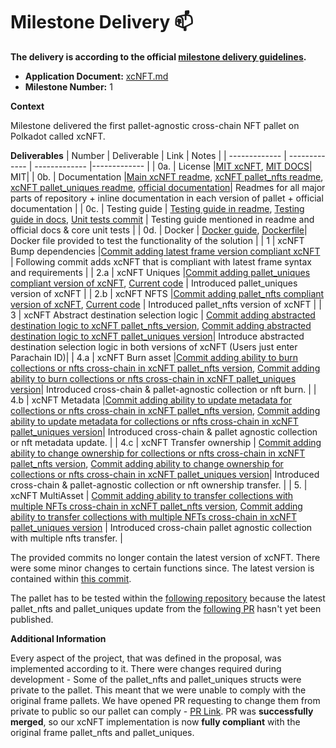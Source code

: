 # Milestone Delivery :mailbox:

**The delivery is according to the official [milestone delivery guidelines](https://github.com/w3f/Grants-Program/blob/master/docs/Support%20Docs/milestone-deliverables-guidelines.md).**  

* **Application Document:** [xcNFT.md](https://github.com/w3f/Grants-Program/blob/master/applications/xcNFT.md)
* **Milestone Number:** 1

**Context** 

Milestone delivered the first pallet-agnostic cross-chain NFT pallet on Polkadot called xcNFT. 

**Deliverables**
| Number | Deliverable | Link | Notes |
| ------------- | ------------- | ------------- |------------- |
| 0a. | License |[MIT xcNFT](https://github.com/paraspell-research/xcnft-pallet/blob/main/LICENSE), [MIT DOCS](https://github.com/paraspell-research/xcnft-docs/blob/main/LICENSE)| MIT| 
| 0b.  | Documentation |[Main xcNFT readme](https://github.com/paraspell-research/xcnft-pallet/blob/main/README.md), [xcNFT pallet_nfts readme](https://github.com/paraspell-research/xcnft-pallet/tree/main/xcnft-pallet_nfts), [xcNFT pallet_uniques readme](https://github.com/paraspell-research/xcnft-pallet/blob/main/xcnft-pallet_uniques/README.md), [official documentation](https://paraspell-research.github.io/xcnft-docs/)| Readmes for all major parts of repository + inline documentation in each version of pallet + official documentation | 
| 0c.  | Testing guide | [Testing guide in readme](https://github.com/paraspell-research/xcnft-pallet/blob/main/README.md#testing-pallet-functionality-), [Testing guide in docs](https://paraspell-research.github.io/xcnft-docs/implementation-guide/introduction.html#testing-pallet-functionality-%F0%9F%94%8E), [Unit tests commit](https://github.com/paraspell-research/xcnft-pallet/commit/c6682ecdf2fe9fdc51a678b028d77a0a4e33efa6) |  Testing guide mentioned in readme and official docs & core unit tests | 
| 0d.  | Docker | [Docker guide](https://github.com/paraspell-research/xcnft-pallet/blob/main/README.md#dockerized-local-testnet-build), [Dockerfile](https://github.com/paraspell-research/xcnft-pallet/blob/main/Dockerfile)| Docker file provided to test the functionality of the solution | 
| 1 | xcNFT Bump dependencies |[Commit adding latest frame version compliant xcNFT](https://github.com/paraspell-research/xcnft-pallet/commit/99a1202fd258c5bc085e4f200af4475b3690bd18) | Following commit adds xcNFT that is compliant with latest frame syntax and requirements | 
| 2.a | xcNFT Uniques |[Commit adding pallet_uniques compliant version of xcNFT](https://github.com/paraspell-research/xcnft-pallet/commit/447c7fc9bb84c47ab5a0f2171e4306270dfa67f5 ), [Current code](https://github.com/paraspell-research/xcnft-pallet/tree/main/xcnft-pallet_uniques) | Introduced pallet_uniques version of xcNFT | 
| 2.b | xcNFT NFTS |[Commit adding pallet_nfts compliant version of xcNFT](https://github.com/paraspell-research/xcnft-pallet/commit/99a1202fd258c5bc085e4f200af4475b3690bd18), [Current code](https://github.com/paraspell-research/xcnft-pallet/tree/main/xcnft-pallet_nfts) | Introduced pallet_nfts version of xcNFT | 
| 3 | xcNFT Abstract destination selection logic | [Commit adding abstracted destination logic to xcNFT pallet_nfts_version](https://github.com/paraspell-research/xcnft-pallet/commit/99a1202fd258c5bc085e4f200af4475b3690bd18), [Commit adding abstracted destination logic to xcNFT pallet_uniques version](https://github.com/paraspell-research/xcnft-pallet/commit/447c7fc9bb84c47ab5a0f2171e4306270dfa67f5)| Introduce abstracted destination selection logic in both versions of xcNFT (Users just enter Parachain ID)| 
| 4.a | xcNFT Burn asset |[Commit adding ability to burn collections or nfts cross-chain in xcNFT pallet_nfts version](https://github.com/paraspell-research/xcnft-pallet/commit/99a1202fd258c5bc085e4f200af4475b3690bd18), [Commit adding ability to burn collections or nfts cross-chain in xcNFT pallet_uniques version](https://github.com/paraspell-research/xcnft-pallet/commit/447c7fc9bb84c47ab5a0f2171e4306270dfa67f5)| Introduced cross-chain & pallet-agnostic collection or nft burn. | 
| 4.b | xcNFT Metadata |[Commit adding ability to update metadata for collections or nfts cross-chain in xcNFT pallet_nfts version](https://github.com/paraspell-research/xcnft-pallet/commit/99a1202fd258c5bc085e4f200af4475b3690bd18), [Commit adding ability to update metadata for collections or nfts cross-chain in xcNFT pallet_uniques version](https://github.com/paraspell-research/xcnft-pallet/commit/447c7fc9bb84c47ab5a0f2171e4306270dfa67f5)| Introduced cross-chain & pallet agnostic collection or nft metadata update. | 
| 4.c | xcNFT Transfer ownership | [Commit adding ability to change ownership for collections or nfts cross-chain in xcNFT pallet_nfts version](https://github.com/paraspell-research/xcnft-pallet/commit/99a1202fd258c5bc085e4f200af4475b3690bd18), [Commit adding ability to change ownership for collections or nfts cross-chain in xcNFT pallet_uniques version](https://github.com/paraspell-research/xcnft-pallet/commit/447c7fc9bb84c47ab5a0f2171e4306270dfa67f5)| Introduced cross-chain & pallet-agnostic collection or nft ownership transfer. | 
| 5. | xcNFT MultiAsset | [Commit adding ability to transfer collections with multiple NFTs cross-chain in xcNFT pallet_nfts version](https://github.com/paraspell-research/xcnft-pallet/commit/99a1202fd258c5bc085e4f200af4475b3690bd18), [Commit adding ability to transfer collections with multiple NFTs cross-chain in xcNFT pallet_uniques version](https://github.com/paraspell-research/xcnft-pallet/commit/447c7fc9bb84c47ab5a0f2171e4306270dfa67f5) | Introduced cross-chain pallet agnostic collection with multiple nfts transfer. | 

The provided commits no longer contain the latest version of xcNFT. There were some minor changes to certain functions since. The latest version is contained within [this commit](https://github.com/paraspell-research/xcnft-pallet/commit/e42b3aea8faa56760e02621d9bf6afc7f93c7279).

The pallet has to be tested within the [following repository](https://github.com/paraspell-research/polkadot-sdk) because the latest pallet_nfts and pallet_uniques update from the [following PR](https://github.com/paritytech/polkadot-sdk/pull/6087) hasn't yet been published.

**Additional Information**

Every aspect of the project, that was defined in the proposal, was implemented according to it. There were changes required during development - Some of the pallet_nfts and pallet_uniques structs were private to the pallet. This meant that we were unable to comply with the original frame pallets. We have opened PR requesting to change them from private to public so our pallet can comply - [PR Link](https://github.com/paritytech/polkadot-sdk/pull/6087). PR was **successfully merged**, so our xcNFT implementation is now **fully compliant** with the original frame pallet_nfts and pallet_uniques.
